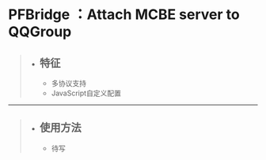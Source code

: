# PFBridge ：Attach MCBE server to QQGroup
> - ## 特征
>   - 多协议支持
>   - JavaScript自定义配置
---
> - ## 使用方法
>   - 待写